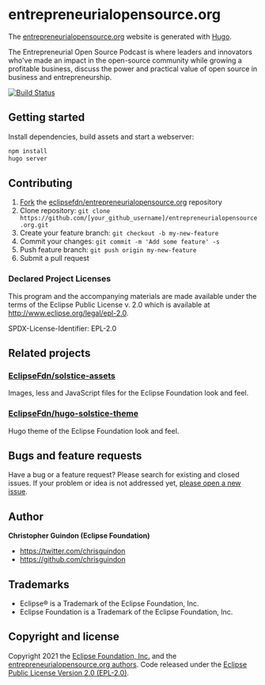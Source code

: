 # entrepreneurialopensource.org

The [entrepreneurialopensource.org](https://entrepreneurialopensource.org) website is generated with [Hugo](https://gohugo.io/documentation/).

The Entrepreneurial Open Source Podcast is where leaders and innovators who've made an impact in the open-source community while growing a profitable business, discuss the power and practical value of open source in business and entrepreneurship.

[![Build Status](https://travis-ci.org/EclipseFdn/entrepreneurialopensource.org.svg?branch=master)](https://travis-ci.org/eclipsefdn/entrepreneurialopensource.org)

## Getting started

Install dependencies, build assets and start a webserver:

```bash
npm install 
hugo server
```

## Contributing

1. [Fork](https://help.github.com/articles/fork-a-repo/) the [eclipsefdn/entrepreneurialopensource.org](https://github.com/eclipsefdn/entrepreneurialopensource.org) repository
2. Clone repository: `git clone https://github.com/[your_github_username]/entrepreneurialopensource.org.git`
3. Create your feature branch: `git checkout -b my-new-feature`
4. Commit your changes: `git commit -m 'Add some feature' -s`
5. Push feature branch: `git push origin my-new-feature`
6. Submit a pull request

### Declared Project Licenses

This program and the accompanying materials are made available under the terms
of the Eclipse Public License v. 2.0 which is available at
http://www.eclipse.org/legal/epl-2.0.

SPDX-License-Identifier: EPL-2.0

## Related projects

### [EclipseFdn/solstice-assets](https://github.com/EclipseFdn/solstice-assets)

Images, less and JavaScript files for the Eclipse Foundation look and feel.

### [EclipseFdn/hugo-solstice-theme](https://github.com/EclipseFdn/hugo-solstice-theme)

Hugo theme of the Eclipse Foundation look and feel. 

## Bugs and feature requests

Have a bug or a feature request? Please search for existing and closed issues. If your problem or idea is not addressed yet, [please open a new issue](https://github.com/eclipsefdn/entrepreneurialopensource.org/issues/new).

## Author

**Christopher Guindon (Eclipse Foundation)**

- <https://twitter.com/chrisguindon>
- <https://github.com/chrisguindon>

## Trademarks

* Eclipse® is a Trademark of the Eclipse Foundation, Inc.
* Eclipse Foundation is a Trademark of the Eclipse Foundation, Inc.

## Copyright and license

Copyright 2021 the [Eclipse Foundation, Inc.](https://www.eclipse.org) and the [entrepreneurialopensource.org authors](https://github.com/eclipsefdn/entrepreneurialopensource.org/graphs/contributors). Code released under the [Eclipse Public License Version 2.0 (EPL-2.0)](https://github.com/eclipsefdn/entrepreneurialopensource.org/blob/src/LICENSE).
